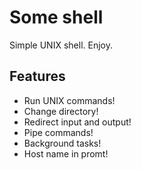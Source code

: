# Some shell #

Simple UNIX shell. Enjoy.

## Features ##

- Run UNIX commands!
- Change directory!
- Redirect input and output!
- Pipe commands!
- Background tasks!
- Host name in promt!

